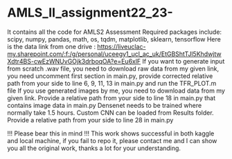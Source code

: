 # AMLS_II_assignment22_23-
It contains all the code for AMLS2 Assessment 
Required packages include: scipy, numpy, pandas, math, os, tqdm, matplotlib, sklearn, tensorflow
Here is the data link from one drive : https://liveuclac-my.sharepoint.com/:f:/g/personal/uceegy1_ucl_ac_uk/EtGBShtTJl5KhdwjtwXdtr4BS-cwEzWNUvGOjk3drboqOA?e=Eu6xlF
If you want to generate input from scratch .wav file, you need to download raw data from my given link, you need uncomment first section in main.py, provide corrected relative path from your side to line 6, 9, 11, 13 in main.py and run the TFR_PLOT.m file
If you use generated images by me, you need to download data from my given link. Provide a relative path from your side to line 18 in main.py that contains image data in main.py
Densenet needs to be trained where normally take 1.5 hours.
Custom CNN can be loaded from Results folder. Provide a relative path from your side to line 28 in main.py

!!! Please bear this in mind !!!
This work shows successful in both kaggle and local machine, if you fail to repo it, please contact me and I can show you all the original work, thanks a lot for your understanding.
